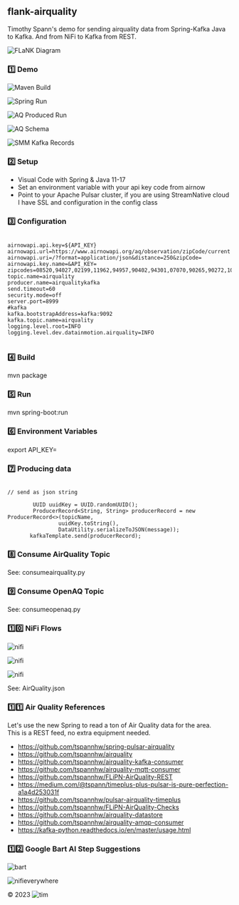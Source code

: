 ## flank-airquality

Timothy Spann's demo for sending airquality data from Spring-Kafka Java to Kafka.   And from NiFi to Kafka from REST.


![FLaNK Diagram](https://raw.githubusercontent.com/tspannhw/flank-airquality/main/images/airqualityflank2.png)


### 1️⃣ Demo


![Maven Build](https://raw.githubusercontent.com/tspannhw/flank-airquality/main/images/mavenbuild.png)

![Spring Run](https://raw.githubusercontent.com/tspannhw/flank-airquality/main/images/springrun.png)

![AQ Produced Run](https://raw.githubusercontent.com/tspannhw/flank-airquality/main/images/airqualityproducedrun.png)

![AQ Schema](https://raw.githubusercontent.com/tspannhw/flank-airquality/main/images/airqualityschema.png)

![SMM Kafka Records](https://raw.githubusercontent.com/tspannhw/flank-airquality/main/images/smmkafkarecords.png)


### 2️⃣ Setup

* Visual Code with Spring & Java 11-17
* Set an environment variable with your api key code from airnow
* Point to your Apache Pulsar cluster, if you are using StreamNative cloud I have SSL and configuration in the config class


### 3️⃣ Configuration

````

airnowapi.api.key=${API_KEY}
airnowapi.url=https://www.airnowapi.org/aq/observation/zipCode/current
airnowapi.uri=/?format=application/json&distance=250&zipCode=
airnowapi.key.name=&API_KEY=
zipcodes=08520,94027,02199,11962,94957,90402,94301,07070,90265,90272,10013,10007,94123,77449,11368,60629,79936,75034
topic.name=airquality
producer.name=airqualitykafka
send.timeout=60
security.mode=off
server.port=8999
#kafka
kafka.bootstrapAddress=kafka:9092
kafka.topic.name=airquality
logging.level.root=INFO
logging.level.dev.datainmotion.airquality=INFO


````

### 4️⃣ Build

mvn package


### 5️⃣ Run

mvn spring-boot:run

### 6️⃣ Environment Variables

export API_KEY=<valueFromYourthing>



### 7️⃣ Producing data

````

// send as json string

        UUID uuidKey = UUID.randomUUID();
        ProducerRecord<String, String> producerRecord = new ProducerRecord<>(topicName,
                uuidKey.toString(),
                DataUtility.serializeToJSON(message));
       kafkaTemplate.send(producerRecord);

````

### 8️⃣ Consume AirQuality Topic

See:   consumeairquality.py

### 9️⃣ Consume OpenAQ Topic

See:   consumeopenaq.py

###  1️⃣0️⃣ NiFi Flows

![nifi](https://raw.githubusercontent.com/tspannhw/flank-airquality/main/images/openaq_nififlow1.png)

![nifi](https://raw.githubusercontent.com/tspannhw/flank-airquality/main/images/openaqflow1b.png)

![nifi](https://raw.githubusercontent.com/tspannhw/flank-airquality/main/images/openaqflow2.png)



See:  AirQuality.json

###  1️⃣1️⃣ Air Quality References

Let's use the new Spring to read a ton of Air Quality data for the area.  
This is a REST feed, no extra equipment needed.

* https://github.com/tspannhw/spring-pulsar-airquality
* https://github.com/tspannhw/airquality
* https://github.com/tspannhw/airquality-kafka-consumer
* https://github.com/tspannhw/airquality-mqtt-consumer
* https://github.com/tspannhw/FLiPN-AirQuality-REST
* https://medium.com/@tspann/timeplus-plus-pulsar-is-pure-perfection-a1a4d253031f
* https://github.com/tspannhw/pulsar-airquality-timeplus
* https://github.com/tspannhw/FLiPN-AirQuality-Checks
* https://github.com/tspannhw/airquality-datastore
* https://github.com/tspannhw/airquality-amqp-consumer
* https://kafka-python.readthedocs.io/en/master/usage.html

### 1️⃣2️⃣ Google Bart AI Step Suggestions

![bart](https://raw.githubusercontent.com/tspannhw/flank-airquality/main/images/openaqresttokafka.png)


![nifieverywhere](https://github.com/tspannhw/flank-airquality/raw/main/images/dataeverywhere.png)

&copy; 2023  ![tim](https://img.shields.io/badge/awesome-tim-lightgrey.svg)
